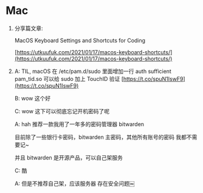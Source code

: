 # Mac

1. 分享篇文章:

   MacOS Keyboard Settings and Shortcuts for Coding

   [https://utkuufuk.com/2021/01/17/macos-keyboard-shortcuts/](https://utkuufuk.com/2021/01/17/macos-keyboard-shortcuts/)

2. A: TIL, macOS 在 /etc/pam.d/sudo 里面增加一行 auth sufficient pam\_tid.so 可以给 sudo 加上 TouchID 验证 [https://t.co/spuN1IswF9](https://t.co/spuN1IswF9)

   B: wow 这个好

   C: wow 这下可以彻底忘记开机密码了呢

   A: hah 推荐一款我用了一年多的密码管理器 bitwarden

   目前除了一些银行卡密码，bitwarden 主密码，其他所有账号的密码 我都不需要记~

   并且 bitwarden 是开源产品，可以自己架服务

   C: 酷

   A: 但是不推荐自己架，应该服务器 存在安全问题￼

